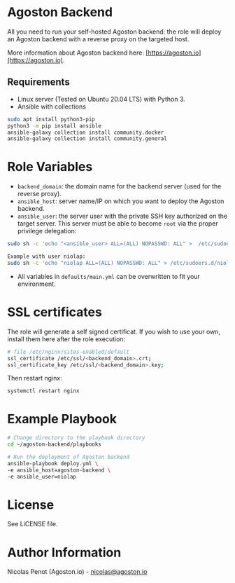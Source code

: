 # Agoston Backend

All you need to run your self-hosted Agoston backend: the role
will deploy an Agoston backend with a reverse proxy on the targeted host.

More information about Agoston backend here: [https://agoston.io](https://agoston.io).

## Requirements

- Linux server (Tested on Ubuntu 20.04 LTS) with Python 3.
- Ansible with collections

```bash
sudo apt install python3-pip
python3 -m pip install ansible
ansible-galaxy collection install community.docker
ansible-galaxy collection install community.general
```

# Role Variables

- `backend_domain`: the domain name for the backend server (used for the reverse proxy).
- `ansible_host`: server name/IP on which you want to deploy the Agoston backend.
- `ansible_user`: the server user with the private SSH key authorized on the target server.
This server must be able to become `root` via the proper privilege delegation:

```bash
sudo sh -c 'echo "<ansible_user> ALL=(ALL) NOPASSWD: ALL" >  /etc/sudoers.d/<ansible_user>'

Example with user niolap:
sudo sh -c 'echo "niolap ALL=(ALL) NOPASSWD: ALL" > /etc/sudoers.d/niolap'
```
- All variables in `defaults/main.yml` can be overwritten to fit your environment.

# SSL certificates

The role will generate a self signed certificat. If you wish to use your own,
install them here after the role execution:

```bash
# file /etc/nginx/sites-enabled/default
ssl_certificate /etc/ssl/<backend_domain>.crt;
ssl_certificate_key /etc/ssl/<backend_domain>.key;
```

Then restart nginx:

```bash
systemctl restart nginx
```

# Example Playbook

```bash
# Change directory to the playbook directory
cd ~/agoston-backend/playbooks

# Run the deployment of Agoston backend
ansible-playbook deploy.yml \
-e ansible_host=agoston-backend \
-e ansible_user=niolap
```

# License

See LiCENSE file.

# Author Information

Nicolas Penot (Agoston.io) - nicolas@agoston.io

